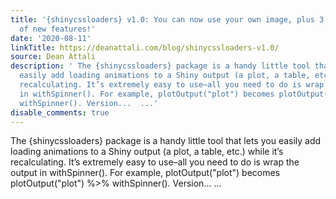 ```yaml
---
title: '{shinycssloaders} v1.0: You can now use your own image, plus 3 years'' worth
  of new features!'
date: '2020-08-11'
linkTitle: https://deanattali.com/blog/shinycssloaders-v1.0/
source: Dean Attali
description: ' The {shinycssloaders} package is a handy little tool that lets you
  easily add loading animations to a Shiny output (a plot, a table, etc.) while it’s
  recalculating. It’s extremely easy to use–all you need to do is wrap the output
  in withSpinner(). For example, plotOutput("plot") becomes plotOutput("plot") %&gt;%
  withSpinner(). Version...  ...'
disable_comments: true
---
```

 The {shinycssloaders} package is a handy little tool that lets you easily add loading animations to a Shiny output (a plot, a table, etc.) while it’s recalculating. It’s extremely easy to use–all you need to do is wrap the output in withSpinner(). For example, plotOutput("plot") becomes plotOutput("plot") %&gt;% withSpinner(). Version...  ...
